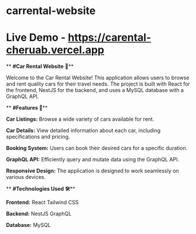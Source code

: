 # carrental-website
# Live Demo - https://carental-cheruab.vercel.app
   ** **#Car Rental Website** 🚗**
  
Welcome to the Car Rental Website! 
This application allows users to browse and rent quality cars for their travel needs.
The project is built with React for the frontend, NestJS for the backend, and uses a MySQL database with a GraphQL API.

   ** **#Features 🌟****

**Car Listings:** Browse a wide variety of cars available for rent.

**Car Details:** View detailed information about each car, including specifications and pricing.

**Booking System:** Users can book their desired cars for a specific duration.

**GraphQL API:** Efficiently query and mutate data using the GraphQL API.

**Responsive Design:** The application is designed to work seamlessly on various devices.

   ** **#Technologies Used 🛠️****

**Frontend:**
  React
  Tailwind CSS

**Backend:**
  NestJS
  GraphQL

**Database:**
 MySQL
